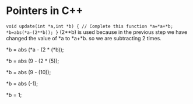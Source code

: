 # Pointers in C++

`void update(int *a,int *b) {
    // Complete this function
    *a=*a+*b;
    *b=abs(*a-(2**b));
}`
(2**b) is used because in the previous step we have changed the value of *a to *a+*b. so we are subtracting 2 times.

*b = abs (*a - (2 * (*b));

*b = abs (9 - (2 * (5));

*b = abs (9 - (10));

*b = abs (-1);

*b = 1;